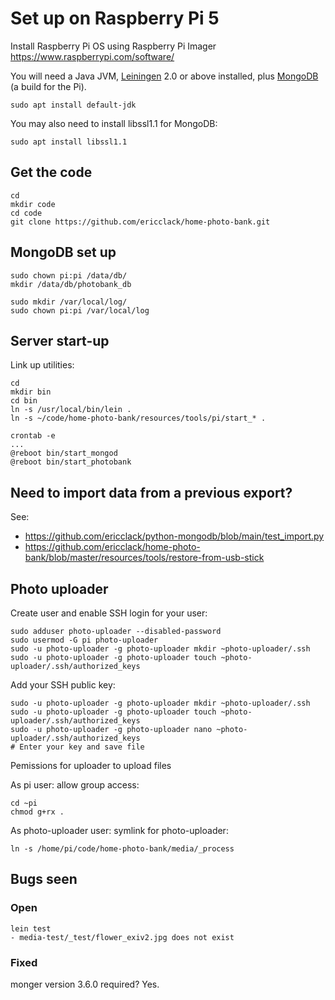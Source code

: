 # Set up on Raspberry Pi 5

Install Raspberry Pi OS using Raspberry Pi Imager https://www.raspberrypi.com/software/

You will need a Java JVM, [Leiningen][1] 2.0 or above installed, plus
[MongoDB][2] (a build for the Pi).

```
sudo apt install default-jdk
```

You may also need to install libssl1.1 for MongoDB: 

```
sudo apt install libssl1.1
```

[1]: https://github.com/technomancy/leiningen
[2]: https://github.com/themattman/mongodb-raspberrypi-binaries

## Get the code

```
cd
mkdir code
cd code
git clone https://github.com/ericclack/home-photo-bank.git
```

## MongoDB set up

```
sudo chown pi:pi /data/db/
mkdir /data/db/photobank_db

sudo mkdir /var/local/log/
sudo chown pi:pi /var/local/log
```

## Server start-up

Link up utilities:

```
cd
mkdir bin
cd bin
ln -s /usr/local/bin/lein .
ln -s ~/code/home-photo-bank/resources/tools/pi/start_* .
```

```
crontab -e
...
@reboot bin/start_mongod
@reboot bin/start_photobank
```

## Need to import data from a previous export?

See:

- https://github.com/ericclack/python-mongodb/blob/main/test_import.py
- https://github.com/ericclack/home-photo-bank/blob/master/resources/tools/restore-from-usb-stick

## Photo uploader

Create user and enable SSH login for your user: 

```
sudo adduser photo-uploader --disabled-password
sudo usermod -G pi photo-uploader
sudo -u photo-uploader -g photo-uploader mkdir ~photo-uploader/.ssh
sudo -u photo-uploader -g photo-uploader touch ~photo-uploader/.ssh/authorized_keys
```

Add your SSH public key:

```
sudo -u photo-uploader -g photo-uploader mkdir ~photo-uploader/.ssh
sudo -u photo-uploader -g photo-uploader touch ~photo-uploader/.ssh/authorized_keys
sudo -u photo-uploader -g photo-uploader nano ~photo-uploader/.ssh/authorized_keys
# Enter your key and save file
```

Pemissions for uploader to upload files

As pi user: allow group access: 

```
cd ~pi
chmod g+rx .
```

As photo-uploader user: symlink for photo-uploader:

```
ln -s /home/pi/code/home-photo-bank/media/_process 
```

## Bugs seen

### Open

```
lein test
- media-test/_test/flower_exiv2.jpg does not exist
```

### Fixed

monger version 3.6.0 required? Yes.
